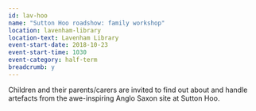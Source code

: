 ```yaml
---
id: lav-hoo
name: "Sutton Hoo roadshow: family workshop"
location: lavenham-library
location-text: Lavenham Library
event-start-date: 2018-10-23
event-start-time: 1030
event-category: half-term
breadcrumb: y
---
```


Children and their parents/carers are invited to find out about and handle artefacts from the awe-inspiring Anglo Saxon site at Sutton Hoo.
